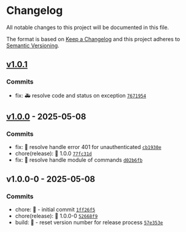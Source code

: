 # Changelog

All notable changes to this project will be documented in this file.

The format is based on [Keep a Changelog](https://keepachangelog.com/en/1.0.0/)
and this project adheres to [Semantic Versioning](https://semver.org/spec/v2.0.0.html).

## [v1.0.1](https://luffynando.github.com/eienjs/adonisjs-simple-auth/compare/v1.0.0...v1.0.1)

### Commits

- fix: :ambulance: resolve code and status on exception [`7671954`](https://luffynando.github.com/eienjs/adonisjs-simple-auth/commit/767195423c0cc869587f4d06eedfb789ec15bdad)

## [v1.0.0](https://luffynando.github.com/eienjs/adonisjs-simple-auth/compare/v1.0.0-0...v1.0.0) - 2025-05-08

### Commits

- fix: :bug: resolve handle error 401 for unauthenticated [`cb1930e`](https://luffynando.github.com/eienjs/adonisjs-simple-auth/commit/cb1930e6fcddbe0eb88bd4134d58236775991236)
- chore(release): :tada: 1.0.0 [`77fc31d`](https://luffynando.github.com/eienjs/adonisjs-simple-auth/commit/77fc31d3dcc21cc56b23835eb6fce9bc0b534ed7)
- fix: :bug: resolve handle module of commands [`d02b6fb`](https://luffynando.github.com/eienjs/adonisjs-simple-auth/commit/d02b6fb06bdeaf5940e6c05c02955d3b0f981bd0)

## v1.0.0-0 - 2025-05-08

### Commits

- chore: :tada:  - initial commit [`1ff26f5`](https://luffynando.github.com/eienjs/adonisjs-simple-auth/commit/1ff26f5fb2e3dd6ebcb5ee31bde9ed83a5c84ceb)
- chore(release): :tada: 1.0.0-0 [`52668f9`](https://luffynando.github.com/eienjs/adonisjs-simple-auth/commit/52668f9dc3289e0fbb4e83f2d24dadf71415bde7)
- build: :construction:  - reset version number for release process [`57e353e`](https://luffynando.github.com/eienjs/adonisjs-simple-auth/commit/57e353eba203bb071477d6b6a1d0f286979564be)
